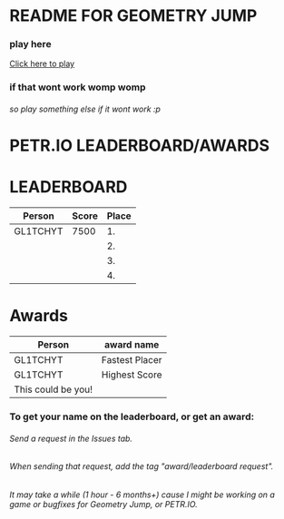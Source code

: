 # README FOR GEOMETRY JUMP
### play here
[Click here to play](https://gl1tchthecoder.github.io/GJtitle.html)
### if that wont work womp womp
###### so play something else if it wont work :p

# PETR.IO LEADERBOARD/AWARDS
# LEADERBOARD

| Person   | Score | Place |
|----------|-------|-------|
| GL1TCHYT | 7500  | 1.    |
|          |       | 2.    |
|          |       | 3.    |
|          |       | 4.    |

# Awards

| Person          | award name     |
|-----------------|----------------|
| GL1TCHYT        | Fastest Placer |
| GL1TCHYT        | Highest Score  |
| This could be you! |                |
### To get your name on the leaderboard, or get an award:
###### Send a request in the Issues tab.
###### When sending that request, add the tag "award/leaderboard request".
###### It may take a while (1 hour - 6 months+) cause I might be working on a game or bugfixes for Geometry Jump, or PETR.IO.
